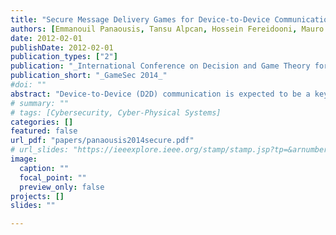 ```yaml
---
title: "Secure Message Delivery Games for Device-to-Device Communications"
authors: [Emmanouil Panaousis, Tansu Alpcan, Hossein Fereidooni, Mauro Conti]
date: 2012-02-01
publishDate: 2012-02-01
publication_types: ["2"]
publication: "_International Conference on Decision and Game Theory for Security_"
publication_short: "_GameSec 2014_"
#doi: ""
abstract: "Device-to-Device (D2D) communication is expected to be a key feature supported by next generation cellular networks. D2D can extend the cellular coverage allowing users to communicate when telecommunications infrastructure are highly congested or absent. In D2D networks, any message delivery from a source to a destination relies exclusively on intermediate devices. Each device can run different kinds of mobile security software, which offer protection against viruses and other harmful programs by using real-time scanning in every file entering the device. In this paper, we investigate the best D2D network path to deliver a potentially malicious message from a source to a destination. Although our primary objective is to increase security, we also investigate the contribution of energy costs and quality-of-service to the path selection. To this end, we propose the Secure Message Delivery (SMD) protocol, whose main functionality is determined by the solution of the Secure Message Delivery Game (SMDG). This game is played between the defender (i.e., the D2D network) which abstracts all legitimate network devices and the attacker which abstracts any adversary that can inject different malicious messages into the D2D network in order, for instance, to infect a device with malware. Simulation results demonstrate the degree of improvement that SMD introduces as opposed to a shortest path routing protocol. This improvement has been measured in terms of the defender’s expected cost as defined in SMDGs. This cost includes security expected damages, energy consumption incurred due to messages inspection, and the quality-of-service of the D2D message communications."
# summary: ""
# tags: [Cybersecurity, Cyber-Physical Systems]
categories: []
featured: false
url_pdf: "papers/panaousis2014secure.pdf"
# url_slides: "https://ieeexplore.ieee.org/stamp/stamp.jsp?tp=&arnumber=8894107"
image:
  caption: ""
  focal_point: ""
  preview_only: false
projects: []
slides: ""

---
```

